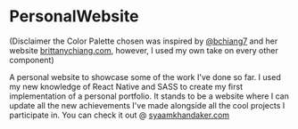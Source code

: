 # PersonalWebsite 
(Disclaimer the Color Palette chosen was inspired by [@bchiang7](bchiang7) and her website [brittanychiang.com](https://www.brittanychiang.com), however, I used my own take on every other component)

A personal website to showcase some of the work I've done so far. I used my new knowledge of React Native and SASS to create my first implementation of a personal portfolio. It stands to be a website where I can update all the new achievements I've made alongside all the cool projects I participate in. You can check it out @ [syaamkhandaker.com](https://www.syaamkhandaker.com)
